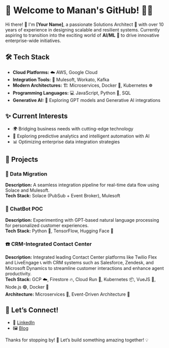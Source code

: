 # 🌟 Welcome to Manan's GitHub! 👨‍💻  

Hi there! 👋 I'm **[Your Name]**, a passionate Solutions Architect 🚀 with over 10 years of experience in designing scalable and resilient systems. Currently aspiring to transition into the exciting world of **AI/ML** 🤖 to drive innovative enterprise-wide initiatives.  

## 🛠️ Tech Stack  
- **Cloud Platforms:** ☁️ AWS, Google Cloud  
- **Integration Tools:** 🔗 Mulesoft, Workato, Kafka  
- **Modern Architectures:** 🏗️ Microservices, Docker 🐳, Kubernetes ☸️  
- **Programming Languages:** 💻 JavaScript, Python 🐍, SQL  
- **Generative AI:** 🌌 Exploring GPT models and Generative AI integrations  

## ✨ Current Interests  
- 🌍 Bridging business needs with cutting-edge technology  
- 🤖 Exploring predictive analytics and intelligent automation with AI  
- 📊 Optimizing enterprise data integration strategies  

## 📂 Projects  
### 🔄 Data Migration 
**Description:** A seamless integration pipeline for real-time data flow using Solace and Mulesoft.  
**Tech Stack:** Solace (PubSub + Event Broker), Mulesoft

### 🤖 ChatBot POC 
**Description:** Experimenting with GPT-based natural language processing for personalized customer experiences.  
**Tech Stack:** Python 🐍, TensorFlow, Hugging Face 🤗  

### ☎️ CRM-Integrated Contact Center  
**Description:** Integrated leading Contact Center platforms like Twilio Flex and LiveEngage 📞 with CRM systems such as Salesforce, Zendesk, and Microsoft Dynamics to streamline customer interactions and enhance agent productivity.  
**Tech Stack:** GCP ☁️, Firestore 🔥, Cloud Run 🚀, Kubernetes 📦, VueJS 🎨, Node.js 🟢, Docker 🐳  
**Architecture:** Microservices 🧩, Event-Driven Architecture 🔄  


## 📢 Let’s Connect!  
- 💼 [LinkedIn](https://linkedin.com/in/mananmehta64)  
- 🖼️ [Blog](https://learnwithmanan.medium.com/)  

Thanks for stopping by! 🚀 Let’s build something amazing together! 💡
